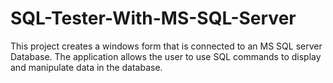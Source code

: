 # SQL-Tester-With-MS-SQL-Server
This project creates a windows form that is connected to an MS SQL server Database. The application allows the user to use SQL commands to display and manipulate data in the database. 

